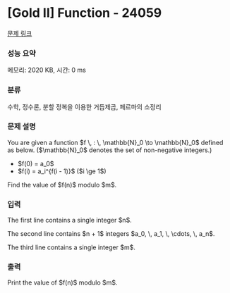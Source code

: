 # [Gold II] Function - 24059 

[문제 링크](https://www.acmicpc.net/problem/24059) 

### 성능 요약

메모리: 2020 KB, 시간: 0 ms

### 분류

수학, 정수론, 분할 정복을 이용한 거듭제곱, 페르마의 소정리

### 문제 설명

<p>You are given a function $f \, : \, \mathbb{N}_0 \to \mathbb{N}_0$ defined as below. ($\mathbb{N}_0$ denotes the set of non-negative integers.)</p>

<ul>
	<li>$f(0) = a_0$</li>
	<li>$f(i) = a_i^{f(i - 1)}$ ($i \ge 1$)</li>
</ul>

<p>Find the value of $f(n)$ modulo $m$.</p>

### 입력 

 <p>The first line contains a single integer $n$.</p>

<p>The second line contains $n + 1$ integers $a_0, \, a_1, \, \cdots, \, a_n$.</p>

<p>The third line contains a single integer $m$.</p>

### 출력 

 <p>Print the value of $f(n)$ modulo $m$.</p>

